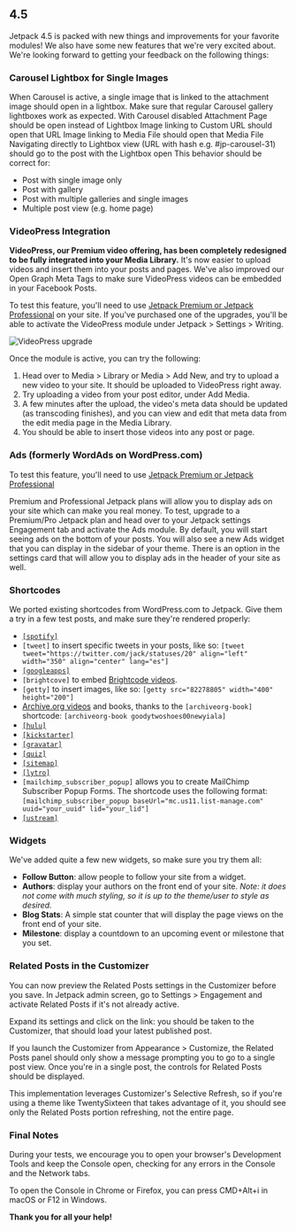 ## 4.5

Jetpack 4.5 is packed with new things and improvements for your favorite modules! We also have some new features that we're very excited about. We're looking forward to getting your feedback on the following things:

### Carousel Lightbox for Single Images

When Carousel is active, a single image that is linked to the attachment image should open in a lightbox.
Make sure that regular Carousel gallery lightboxes work as expected.
With Carousel disabled Attachment Page should be open instead of Lightbox
Image linking to Custom URL should open that URL
Image linking to Media File should open that Media File
Navigating directly to Lightbox view (URL with hash e.g. #jp-carousel-31) should go to the post with the Lightbox open
This behavior should be correct for:

- Post with single image only
- Post with gallery
- Post with multiple galleries and single images
- Multiple post view (e.g. home page)

### VideoPress Integration

**VideoPress, our Premium video offering, has been completely redesigned to be fully integrated into your Media Library.** It's now easier to upload videos and insert them into your posts and pages.
We've also improved our Open Graph Meta Tags to make sure VideoPress videos can be embedded in your Facebook Posts.

To test this feature, you'll need to use [Jetpack Premium or Jetpack Professional](https://jetpack.com/features/) on your site. If you've purchased one of the upgrades, you'll be able to activate the VideoPress module under Jetpack > Settings > Writing.

![VideoPress upgrade](https://cloud.githubusercontent.com/assets/5528445/20008893/b296c05c-a278-11e6-89af-f086aac100fe.png)

Once the module is active, you can try the following:

1. Head over to Media > Library or Media > Add New, and try to upload a new video to your site. It should be uploaded to VideoPress right away.
2. Try uploading a video from your post editor, under Add Media.
3. A few minutes after the upload, the video's meta data should be updated (as transcoding finishes), and you can view and edit that meta data from the edit media page in the Media Library.
4. You should be able to insert those videos into any post or page.

### Ads (formerly WordAds on WordPress.com)

To test this feature, you'll need to use [Jetpack Premium or Jetpack Professional](https://jetpack.com/features/)

Premium and Professional Jetpack plans will allow you to display ads on your site which can make you real money.
To test, upgrade to a Premium/Pro Jetpack plan and head over to your Jetpack settings Engagement tab and activate the Ads module.
By default, you will start seeing ads on the bottom of your posts.
You will also see a new Ads widget that you can display in the sidebar of your theme.
There is an option in the settings card that will allow you to display ads in the header of your site as well.

### Shortcodes

We ported existing shortcodes from WordPress.com to Jetpack. Give them a try in a few test posts, and make sure they're rendered properly:

- [`[spotify]`](https://en.support.wordpress.com/audio/spotify/)
- `[tweet]` to insert specific tweets in your posts, like so: `[tweet tweet="https://twitter.com/jack/statuses/20" align="left" width="350" align="center" lang="es"]`
- [`[googleapps]`](https://en.support.wordpress.com/google-docs/)
- `[brightcove]` to embed [Brightcode videos](ttps://support.brightcove.com/en/video-cloud/docs).
- `[getty]` to insert images, like so: `[getty src="82278805" width="400" height="200"]`
- [Archive.org videos](http://support.wordpress.com/videos/the-internet-archive/) and books, thanks to the `[archiveorg-book]` shortcode: `[archiveorg-book goodytwoshoes00newyiala]`
- [`[hulu]`](https://en.support.wordpress.com/videos/hulu/)
- [`[kickstarter]`](https://en.support.wordpress.com/videos/kickstarter/)
- [`[gravatar]`](https://en.support.wordpress.com/gravatar-shortcode/)
- [`[quiz]`](https://en.support.wordpress.com/quiz-shortcode/)
- [`[sitemap]`](https://en.support.wordpress.com/sitemaps/shortcode/)
- [`[lytro]`](https://en.support.wordpress.com/lytro/)
- `[mailchimp_subscriber_popup]` allows you to create MailChimp Subscriber Popup Forms. The shortcode uses the following format: `[mailchimp_subscriber_popup baseUrl="mc.us11.list-manage.com" uuid="your_uuid" lid="your_lid"]`
- [`[ustream]`](http://support.wordpress.com/videos/ustream-tv/)

### Widgets

We've added quite a few new widgets, so make sure you try them all:

- **Follow Button**: allow people to follow your site from a widget.
- **Authors**: display your authors on the front end of your site. *Note: it does not come with much styling, so it is up to the theme/user to style as desired.*
- **Blog Stats**: A simple stat counter that will display the page views on the front end of your site.
- **Milestone**: display a countdown to an upcoming event or milestone that you set.

### Related Posts in the Customizer
You can now preview the Related Posts settings in the Customizer before you save. In Jetpack admin screen, go to Settings > Engagement and activate Related Posts if it's not already active.

Expand its settings and click on the link: you should be taken to the Customizer, that should load your latest published post.

If you launch the Customizer from Appearance > Customize, the Related Posts panel should only show a message prompting you to go to a single post view. Once you're in a single post, the controls for Related Posts should be displayed.

This implementation leverages Customizer's Selective Refresh, so if you're using a theme like TwentySixteen that takes advantage of it, you should see only the Related Posts portion refreshing, not the entire page.

### Final Notes

During your tests, we encourage you to open your browser's Development Tools and keep the Console open, checking for any errors in the Console and the Network tabs.

To open the Console in Chrome or Firefox, you can press CMD+Alt+i in macOS or F12 in Windows.

**Thank you for all your help!**

